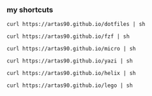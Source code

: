 ### my shortcuts

```
curl https://artas90.github.io/dotfiles | sh
```

```
curl https://artas90.github.io/fzf | sh
```

```
curl https://artas90.github.io/micro | sh
```

```
curl https://artas90.github.io/yazi | sh
```

```
curl https://artas90.github.io/helix | sh
```

```
curl https://artas90.github.io/lego | sh
```

